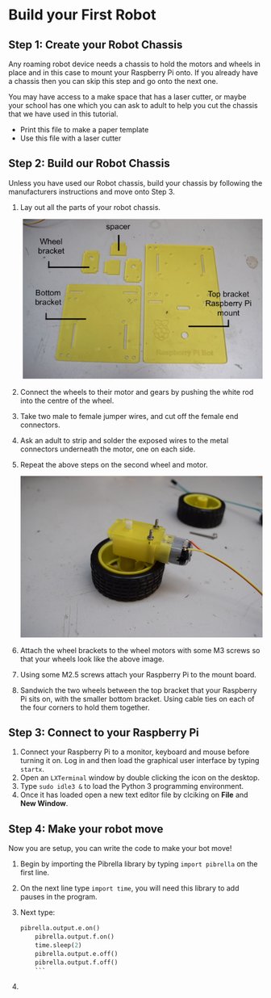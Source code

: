 # Build your First Robot


## Step 1: Create your Robot Chassis
Any roaming robot device needs a chassis to hold the motors and wheels in place and in this case to mount your Raspberry Pi onto. If you already have a chassis then you can skip this step and go onto the next one. 

You may have access to a make space that has a laser cutter, or maybe your school has one which you can ask to adult to help you cut the chassis that we have used in this tutorial. 

- Print this file to make a paper template
- Use this file with a laser cutter

## Step 2: Build our Robot Chassis
Unless you have used our Robot chassis, build your chassis by following the manufacturers instructions and move onto Step 3.

1. Lay out all the parts of your robot chassis. 

	![](images/chassis-diagram.png)
	
1. Connect the wheels to their motor and gears by pushing the white rod into the centre of the wheel.
1. Take two male to female jumper wires, and cut off the female end connectors.
1. Ask an adult to strip and solder the exposed wires to the metal connectors underneath the motor, one on each side. 
1. Repeat the above steps on the second wheel and motor.

	![](images/wheel-wire.jpg)

1. Attach the wheel brackets to the wheel motors with some M3 screws so that your wheels look like the above image.
1. Using some M2.5 screws attach your Raspberry Pi to the mount board. 
1. Sandwich the two wheels between the top bracket that your Raspberry Pi sits on, with the smaller bottom bracket. Using cable ties on each of the four corners to hold them together.


## Step 3: Connect to your Raspberry Pi

1. Connect your Raspberry Pi to a monitor, keyboard and mouse before turning it on. Log in and then load the graphical user interface by typing `startx`.
1. Open an `LXTerminal` window by double clicking the icon on the desktop.
1. Type `sudo idle3 &` to load the Python 3 programming environment. 
1. Once it has loaded open a new text editor file by clciking on **File** and **New Window**.

## Step 4: Make your robot move

Now you are setup, you can write the code to make your bot move! 

1. Begin by importing the Pibrella library by typing `import pibrella` on the first line. 
1. On the next line type `import time`, you will need this library to add pauses in the program.
1. Next type:

	```python
	pibrella.output.e.on()
    	pibrella.output.f.on()
    	time.sleep(2)
    	pibrella.output.e.off()
    	pibrella.output.f.off()
    	```
1.     
